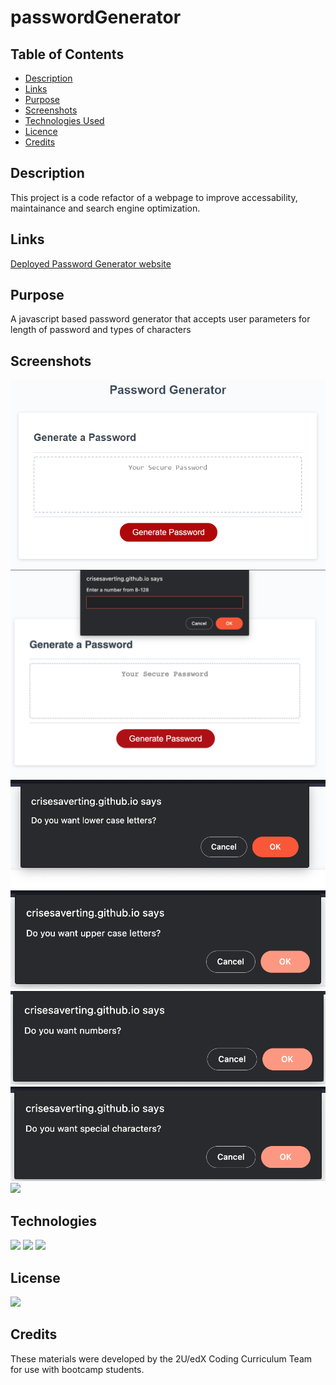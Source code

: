 # passwordGenerator

## Table of Contents

* [Description](#description)
* [Links](#links)
* [Purpose](#purpose)
* [Screenshots](#screenshots)
* [Technologies Used](#technologies)
* [Licence](#license)
* [Credits](#credits)
## Description

This project is a code refactor of a webpage to improve accessability, maintainance and search engine optimization.

## Links

<a href="https://crisesaverting.github.io/passwordGenerator/">Deployed Password Generator website</a>

## Purpose

A javascript based password generator that accepts user parameters for length of password and types of characters

## Screenshots

<img src="./assets/images/03-javascript-homework-demo.png">
<img src="./assets/images/passlen.png">
<img src="./assets/images/lowcase.png">
<img src="./assets/images/uppercase.png">
<img src="./assets/images/numbers.png">
<img src="./assets/images/specchar.png">
<img src="./assets/images/generated">

## Technologies

<img src="https://img.shields.io/badge/Built%20with-HTML5-blue">

<img src="https://img.shields.io/badge/Built%20with-CSS3-blue">

<img src="https://img.shields.io/badge/Built%20with-Javascript-blue">

## License

<img src="https://img.shields.io/badge/license-MIT-blue">

## Credits
These materials were developed by the 2U/edX Coding Curriculum Team for use with bootcamp students.